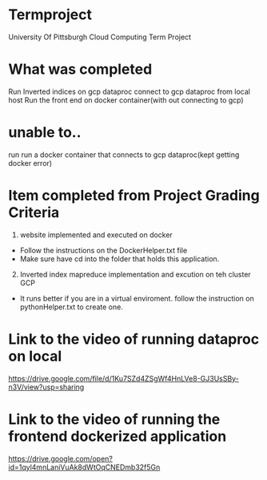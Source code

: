 # Termproject
University Of Pittsburgh Cloud Computing Term Project

# What was completed
Run Inverted indices on gcp dataproc
connect to gcp dataproc from local host
Run the front end on docker container(with out connecting to gcp)

# unable to.. 
run run a docker container that connects to gcp dataproc(kept getting docker error)

# Item completed from Project Grading Criteria
1. website implemented and executed on docker 
  - Follow the instructions on the DockerHelper.txt file
  - Make sure have cd into the folder that holds this application.
2. Inverted index mapreduce implementation and excution on teh cluster GCP
  - It runs better if you are in a virtual enviroment. follow the instruction on pythonHelper.txt to create one.

# Link to the video of running dataproc on local
https://drive.google.com/file/d/1Ku7SZd4ZSgWf4HnLVe8-GJ3UsSBy-n3V/view?usp=sharing

# Link to the video of running the frontend dockerized application 
https://drive.google.com/open?id=1qyl4mnLaniVuAk8dWtOqCNEDmb32f5Gn

